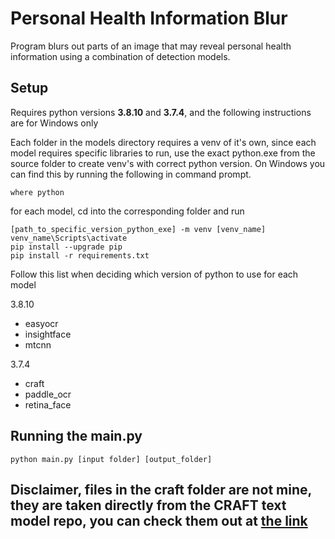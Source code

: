 # Personal Health Information Blur
Program blurs out parts of an image that may reveal personal health information using a combination of detection models.

## Setup
Requires python versions **3.8.10** and **3.7.4**, and the following instructions are for Windows only

Each folder in the models directory requires a venv of it's own, since each model requires specific libraries to run, use the exact python.exe from the source folder to create venv's with correct python version. On Windows you can find this by running the following in command prompt.
``` 
where python 
```

for each model, cd into the corresponding folder and run 
```
[path_to_specific_version_python_exe] -m venv [venv_name] 
venv_name\Scripts\activate 
pip install --upgrade pip 
pip install -r requirements.txt
```

Follow this list when deciding which version of python to use for each model

3.8.10
- easyocr
- insightface
- mtcnn

3.7.4
- craft
- paddle_ocr
- retina_face

## Running the main.py

` python main.py [input folder] [output_folder] `

## Disclaimer, files in the craft folder are not mine, they are taken directly from the CRAFT text model repo, you can check them out at [the link](https://github.com/clovaai/CRAFT-pytorch)
